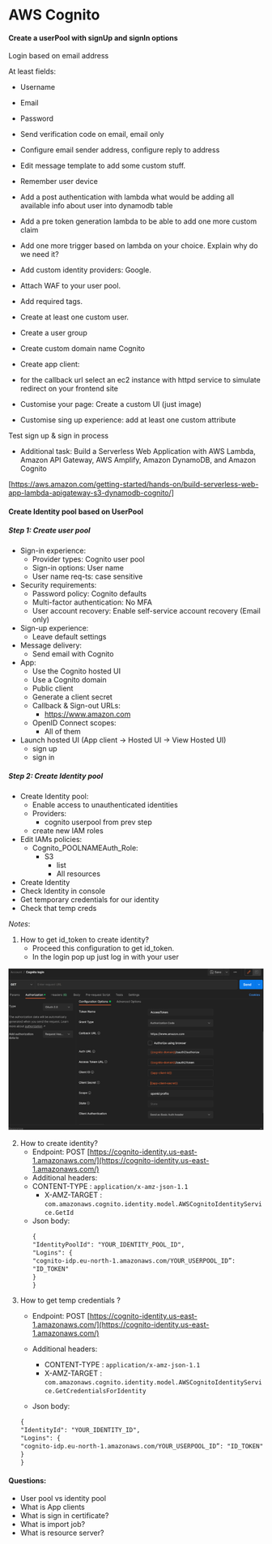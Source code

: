 # AWS Cognito

#### Create a userPool with signUp and signIn options

Login based on email address

At least fields:

* Username
* Email
* Password

* Send verification code on email, email only
* Configure email sender address, configure reply to address
* Edit message template to add some custom stuff.

* Remember user device

* Add a post authentication with lambda what would be adding all available info about user into dynamodb table

* Add a pre token generation lambda to be able to add one more custom claim

* Add one more trigger based on lambda on your choice. Explain why do we need it?

* Add custom identity providers: Google.

* Attach WAF to your user pool.

* Add required tags.


* Create at least one custom user.

* Create a user group

* Create custom domain name Cognito

* Create app client:

* for the callback url select an ec2 instance with httpd service to simulate redirect on your frontend site

* Customise your page: Create a custom UI (just image)

* Customise sing up experience: add at least one custom attribute

Test sign up & sign in process

* Additional task: Build a Serverless Web Application with AWS Lambda, Amazon API Gateway, AWS Amplify, Amazon DynamoDB,
  and Amazon Cognito

[https://aws.amazon.com/getting-started/hands-on/build-serverless-web-app-lambda-apigateway-s3-dynamodb-cognito/]

#### Create Identity pool based on UserPool

##### Step 1: Create user pool

* Sign-in experience:
    * Provider types: Cognito user pool
    * Sign-in options: User name
    * User name req-ts: case sensitive
* Security requirements:
    * Password policy: Cognito defaults
    * Multi-factor authentication: No MFA
    * User account recovery: Enable self-service account recovery (Email only)
* Sign-up experience:
    * Leave default settings
* Message delivery:
    * Send email with Cognito
* App:
    * Use the Cognito hosted UI
    * Use a Cognito domain
    * Public client
    * Generate a client secret
    * Callback & Sign-out URLs:
        * https://www.amazon.com
    * OpenID Connect scopes:
        * All of them
* Launch hosted UI (App client -> Hosted UI -> View Hosted UI)
    * sign up
    * sign in

##### Step 2: Create Identity pool

* Create Identity pool:
    * Enable access to unauthenticated identities
    * Providers:
        * cognito userpool from prev step
    * create new IAM roles
* Edit IAMs policies:
    * Cognito_POOLNAMEAuth_Role:
        * S3
            * list
            * All resources
* Create Identity
* Check Identity in console
* Get temporary credentials for our identity
* Check that temp creds

_Notes_:

1. How to get id_token to create identity?
    * Proceed this configuration to get id_token.
    * In the login pop up just log in with your user

![img.png](assets/cognito.png)

2. How to create identity?
    * Endpoint:
      POST  [https://cognito-identity.us-east-1.amazonaws.com/](https://cognito-identity.us-east-1.amazonaws.com/)
    * Additional headers:
    * CONTENT-TYPE : ```application/x-amz-json-1.1```
        * X-AMZ-TARGET : ```com.amazonaws.cognito.identity.model.AWSCognitoIdentityService.GetId```
    * Json body:
      ```
      {
      "IdentityPoolId": "YOUR_IDENTITY_POOL_ID",
      "Logins": {
      "cognito-idp.eu-north-1.amazonaws.com/YOUR_USERPOOL_ID”: "ID_TOKEN"
      }
      }
      ```
3. How to get temp credentials ?
    * Endpoint:
      POST  [https://cognito-identity.us-east-1.amazonaws.com/](https://cognito-identity.us-east-1.amazonaws.com/)
    * Additional headers:
        * CONTENT-TYPE : ```application/x-amz-json-1.1```
        * X-AMZ-TARGET : ```com.amazonaws.cognito.identity.model.AWSCognitoIdentityService.GetCredentialsForIdentity```

    * Json body:
    ```
   {
   "IdentityId": "YOUR_IDENTITY_ID",
   "Logins": {
   "cognito-idp.eu-north-1.amazonaws.com/YOUR_USERPOOL_ID”: "ID_TOKEN"
   }
   }
    ```

#### Questions:

* User pool vs identity pool
* What is App clients
* What is sign in certificate?
* What is import job?
* What is resource server?
